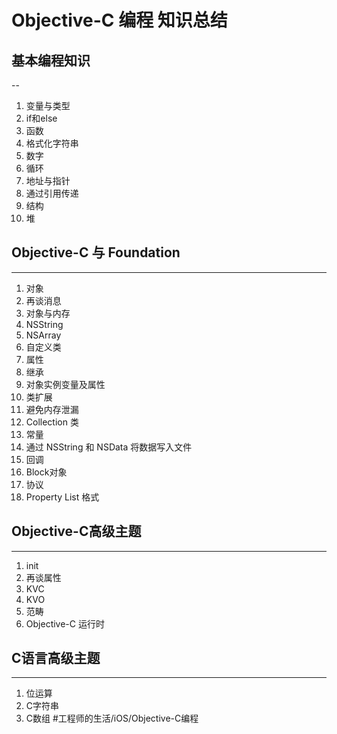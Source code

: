 # Objective-C 编程 知识总结

## 基本编程知识
--
1. 变量与类型
2. if和else
3. 函数
4. 格式化字符串
5. 数字
6. 循环
7. 地址与指针
8. 通过引用传递
9. 结构
10. 堆

## Objective-C 与 Foundation
---
1. 对象
2. 再谈消息
3. 对象与内存
4. NSString
5. NSArray
6. 自定义类
7. 属性
8. 继承
9. 对象实例变量及属性
10. 类扩展
11. 避免内存泄漏
12. Collection 类
13. 常量
14. 通过 NSString 和 NSData 将数据写入文件
15. 回调
16. Block对象
17. 协议
18. Property List 格式

## Objective-C高级主题
---
1. init
2. 再谈属性
3. KVC
4. KVO
5. 范畴
6. Objective-C 运行时

## C语言高级主题
---
1. 位运算
2. C字符串
3. C数组
#工程师的生活/iOS/Objective-C编程
